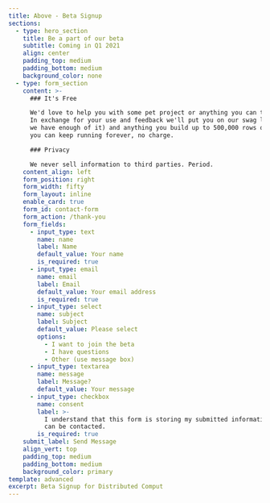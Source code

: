 ```yaml
---
title: Above - Beta Signup
sections:
  - type: hero_section
    title: Be a part of our beta
    subtitle: Coming in Q1 2021
    align: center
    padding_top: medium
    padding_bottom: medium
    background_color: none
  - type: form_section
    content: >-
      ### It's Free

      We'd love to help you with some pet project or anything you can think of.
      In exchange for your use and feedback we'll put you on our swag list (when
      we have enough of it) and anything you build up to 500,000 rows of data
      you can keep running forever, no charge. 

      ### Privacy

      We never sell information to third parties. Period. 
    content_align: left
    form_position: right
    form_width: fifty
    form_layout: inline
    enable_card: true
    form_id: contact-form
    form_action: /thank-you
    form_fields:
      - input_type: text
        name: name
        label: Name
        default_value: Your name
        is_required: true
      - input_type: email
        name: email
        label: Email
        default_value: Your email address
        is_required: true
      - input_type: select
        name: subject
        label: Subject
        default_value: Please select
        options:
          - I want to join the beta
          - I have questions
          - Other (use message box)
      - input_type: textarea
        name: message
        label: Message?
        default_value: Your message
      - input_type: checkbox
        name: consent
        label: >-
          I understand that this form is storing my submitted information so I
          can be contacted.
        is_required: true
    submit_label: Send Message
    align_vert: top
    padding_top: medium
    padding_bottom: medium
    background_color: primary
template: advanced
excerpt: Beta Signup for Distributed Comput
---
```

